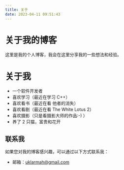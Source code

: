 ```yaml
---
title: 关于
date: 2023-04-11 09:51:43
---
```


# 关于我的博客

这里是我的个人博客，我会在这里分享我的一些想法和经验。

# 关于我

- 一个软件开发者
- 喜欢学习（最近在学习 C++）
- 喜欢看书（最近在看 他者的消失）
- 喜欢看剧（最近在看 The White Lotus 2）
- 喜欢摄影（只是看摄影大师的作品:-) ）
- 养了 2 只猫，富贵和花开

## 联系我

如果您对我的博客感兴趣，可以通过以下方式联系我：

- 邮箱：uklarmah@gmail.com

